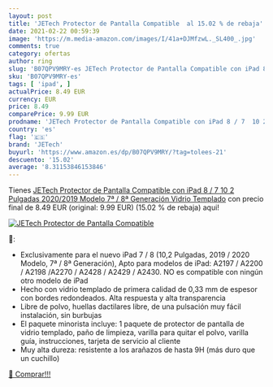 ```yaml
---
layout: post
title: 'JETech Protector de Pantalla Compatible  al 15.02 % de rebaja'
date: 2021-02-22 00:59:39
image: 'https://m.media-amazon.com/images/I/41a+DJMfzwL._SL400_.jpg'
comments: true
category: ofertas
author: ring
slug: 'B07QPV9MRY-es JETech Protector de Pantalla Compatible con iPad 8 / 7 10...'
sku: 'B07QPV9MRY-es'
tags: [ 'ipad', ]
actualPrice: 8.49 EUR
currency: EUR
price: 8.49
comparePrice: 9.99 EUR
prodname: 'JETech Protector de Pantalla Compatible con iPad 8 / 7  10 2 Pulgadas  2020/2019 Modelo  7ª / 8ª Generación   Vidrio Templado'
country: 'es'
flag: '🇪🇸'
brand: 'JETech'
buyurl: 'https://www.amazon.es/dp/B07QPV9MRY/?tag=tolees-21'
descuento: '15.02'
average: '8.31153846153846'
---
```


Tienes [JETech Protector de Pantalla Compatible con iPad 8 / 7  10 2 Pulgadas  2020/2019 Modelo  7ª / 8ª Generación   Vidrio Templado](https://www.amazon.es/dp/B07QPV9MRY/?tag=tolees-21) con precio final de  8.49 EUR (original: 9.99 EUR) (15.02 %  de rebaja) aqui!

[![JETech Protector de Pantalla Compatible ](https://m.media-amazon.com/images/I/41a+DJMfzwL._SL400_.jpg)](https://www.amazon.es/dp/B07QPV9MRY/?tag=tolees-21)

🔎:

- Exclusivamente para el nuevo iPad 7 / 8 (10,2 Pulgadas, 2019 / 2020 Modelo, 7ª / 8ª Generación), Apto para modelos de iPad: A2197 / A2200 / A2198 /A2270 / A2428 / A2429 / A2430. NO es compatible con ningún otro modelo de iPad
- Hecho con vidrio templado de primera calidad de 0,33 mm de espesor con bordes redondeados. Alta respuesta y alta transparencia
- Libre de polvo, huellas dactilares libre, de una pulsación muy fácil instalación, sin burbujas
- El paquete minorista incluye: 1 paquete de protector de pantalla de vidrio templado, paño de limpieza, varilla para quitar el polvo, varilla guía, instrucciones, tarjeta de servicio al cliente
- Muy alta dureza: resistente a los arañazos de hasta 9H (más duro que un cuchillo)

[🛒 Comprar!!!](https://www.amazon.es/dp/B07QPV9MRY/?tag=tolees-21)
